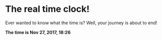 # The real time clock!

Ever wanted to know what the time is? Well, your journey is about to end!

**The time is Nov 27, 2017, 18:26**